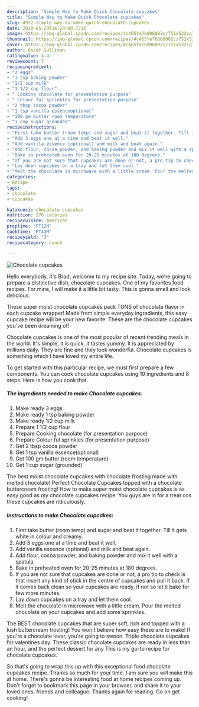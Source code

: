 ```yaml
---
description: "Simple Way to Make Quick Chocolate cupcakes"
title: "Simple Way to Make Quick Chocolate cupcakes"
slug: 4972-simple-way-to-make-quick-chocolate-cupcakes
date: 2020-05-29T16:20:00.721Z
image: https://img-global.cpcdn.com/recipes/4c465fe7b806082c/751x532cq70/chocolate-cupcakes-recipe-main-photo.jpg
thumbnail: https://img-global.cpcdn.com/recipes/4c465fe7b806082c/751x532cq70/chocolate-cupcakes-recipe-main-photo.jpg
cover: https://img-global.cpcdn.com/recipes/4c465fe7b806082c/751x532cq70/chocolate-cupcakes-recipe-main-photo.jpg
author: Oscar Sullivan
ratingvalue: 3.4
reviewcount: 7
recipeingredient:
- "3 eggs"
- "1 tsp baking powder"
- "1/2 cup milk"
- "1 1/2 cup flour"
- " Cooking chocolate for presentation purpose"
- " Colour ful sprinkles for presentation purpose"
- "2 tbsp cocoa powder"
- "1 tsp vanilla essenceoptional"
- "100 gm butter room temperature"
- "1 cup sugar grounded"
recipeinstructions:
- "First take butter (room temp) and sugar and beat it together. Till it gets white in colour and creamy."
- "Add 3 eggs one at a time and beat it well."
- "Add vanilla essence (optional) and milk and beat again."
- "Add flour, cocoa powder, and baking powder and mix it well with a spatula."
- "Bake in preheated oven for 20-25 minutes at 180 degrees."
- "If you are not sure that cupcakes are done or not, a pro tip to check is that insert any kind of stick in the centre of cupcakes and pull it back. If it comes back clean so your cupcakes are ready, if not so let it bake for few more minutes."
- "Lay down cupcakes on a tray and let them cool."
- "Melt the chocolate in microwave with a little cream. Pour the melted chocolate on your cupcakes and add some sprinkles."
categories:
- Recipe
tags:
- chocolate
- cupcakes

katakunci: chocolate cupcakes 
nutrition: 276 calories
recipecuisine: American
preptime: "PT12M"
cooktime: "PT43M"
recipeyield: "3"
recipecategory: Lunch

---
```



![Chocolate cupcakes](https://img-global.cpcdn.com/recipes/4c465fe7b806082c/751x532cq70/chocolate-cupcakes-recipe-main-photo.jpg)

Hello everybody, it's Brad, welcome to my recipe site. Today, we're going to prepare a distinctive dish, chocolate cupcakes. One of my favorites food recipes. For mine, I will make it a little bit tasty. This is gonna smell and look delicious.

These super moist chocolate cupcakes pack TONS of chocolate flavor in each cupcake wrapper! Made from simple everyday ingredients, this easy cupcake recipe will be your new favorite. These are the chocolate cupcakes you&#39;ve been dreaming of!

Chocolate cupcakes is one of the most popular of recent trending meals in the world. It's simple, it is quick, it tastes yummy. It is appreciated by millions daily. They are fine and they look wonderful. Chocolate cupcakes is something which I have loved my entire life.


To get started with this particular recipe, we must first prepare a few components. You can cook chocolate cupcakes using 10 ingredients and 8 steps. Here is how you cook that.

<!--inarticleads1-->

##### The ingredients needed to make Chocolate cupcakes:

1. Make ready 3 eggs
1. Make ready 1 tsp baking powder
1. Make ready 1/2 cup milk
1. Prepare 1 1/2 cup flour
1. Prepare  Cooking chocolate (for presentation purpose)
1. Prepare  Colour ful sprinkles (for presentation purpose)
1. Get 2 tbsp cocoa powder
1. Get 1 tsp vanilla essence(optional)
1. Get 100 gm butter (room temperature)
1. Get 1 cup sugar (grounded)


The best moist chocolate cupcakes with chocolate frosting made with melted chocolate! Perfect Chocolate Cupcakes topped with a chocolate buttercream frosting! How to make super moist chocolate cupcakes is as easy good as my chocolate cupcakes recipe. You guys are in for a treat cos these cupcakes are ridiculously. 

<!--inarticleads2-->

##### Instructions to make Chocolate cupcakes:

1. First take butter (room temp) and sugar and beat it together. Till it gets white in colour and creamy.
1. Add 3 eggs one at a time and beat it well.
1. Add vanilla essence (optional) and milk and beat again.
1. Add flour, cocoa powder, and baking powder and mix it well with a spatula.
1. Bake in preheated oven for 20-25 minutes at 180 degrees.
1. If you are not sure that cupcakes are done or not, a pro tip to check is that insert any kind of stick in the centre of cupcakes and pull it back. If it comes back clean so your cupcakes are ready, if not so let it bake for few more minutes.
1. Lay down cupcakes on a tray and let them cool.
1. Melt the chocolate in microwave with a little cream. Pour the melted chocolate on your cupcakes and add some sprinkles.


The BEST chocolate cupcakes that are super soft, rich and topped with a lush buttercream frosting! You won&#39;t believe how easy these are to make! If you&#39;re a chocolate lover, you&#39;re going to swoon. Triple chocolate cupcakes for valentines day. These classic chocolate cupcakes are ready in less than an hour, and the perfect dessert for any This is my go-to recipe for chocolate cupcakes. 

So that's going to wrap this up with this exceptional food chocolate cupcakes recipe. Thanks so much for your time. I am sure you will make this at home. There's gonna be interesting food at home recipes coming up. Don't forget to bookmark this page in your browser, and share it to your loved ones, friends and colleague. Thanks again for reading. Go on get cooking!
